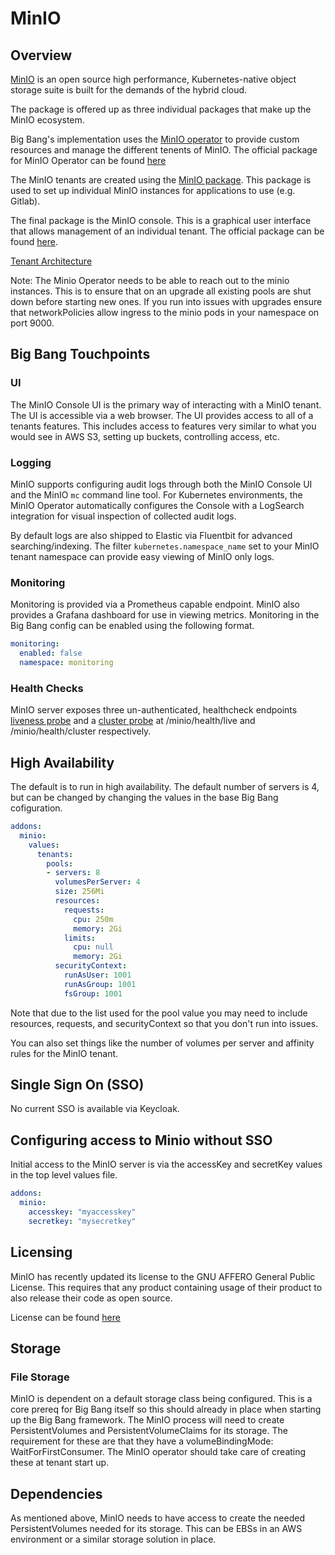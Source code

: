 # MinIO

## Overview

[MinIO](https://min.io/) is an open source high performance, Kubernetes-native object storage suite is
built for the demands of the hybrid cloud.

The package is offered up as three individual packages that make up the MinIO ecosystem.

Big Bang's implementation uses the [MinIO operator](https://github.com/minio/operator) to provide custom resources and manage the different tenents of MinIO. The official package for MinIO Operator can be found [here](https://repo1.dso.mil/big-bang/product/packages/minio-operator)

The MinIO tenants are created using the [MinIO package](https://repo1.dso.mil/big-bang/product/packages/minio). This package is used to set up individual MinIO instances for applications to use (e.g. Gitlab).

The final package is the MinIO console. This is a graphical user interface that allows management of an individual tenant. The official package can be found [here](https://repo1.dso.mil/big-bang/product/packages/minio).

[Tenant Architecture](https://raw.githubusercontent.com/minio/operator/master/docs/images/architecture.png)

Note: The Minio Operator needs to be able to reach out to the minio instances. This is to ensure that on an upgrade all existing pools are shut down before starting new ones. If you run into issues with upgrades ensure that networkPolicies allow ingress to the minio pods in your namespace on port 9000.

## Big Bang Touchpoints

### UI

The MinIO Console UI is the primary way of interacting with a MinIO tenant. The UI is accessible via a web browser. The UI provides access to all of a tenants features. This includes access to features very similar to what you would see in AWS S3, setting up buckets, controlling access, etc. 


### Logging

MinIO supports configuring audit logs through both the MinIO Console UI and the MinIO `mc` command line tool. For Kubernetes environments, the MinIO Operator automatically configures the Console with a LogSearch integration for visual inspection of collected audit logs.

By default logs are also shipped to Elastic via Fluentbit for advanced searching/indexing. The filter `kubernetes.namespace_name` set to your MinIO tenant namespace can provide easy viewing of MinIO only logs.

### Monitoring

Monitoring is provided via a Prometheus capable endpoint. MinIO also provides a Grafana dashboard for use in viewing metrics. Monitoring in the Big Bang config can be enabled using the following format.

```yaml
monitoring:
  enabled: false
  namespace: monitoring
```

### Health Checks

MinIO server exposes three un-authenticated, healthcheck endpoints [liveness probe](https://github.com/minio/minio/blob/master/docs/metrics/healthcheck/README.md#liveness-probe) and a [cluster probe](https://github.com/minio/minio/blob/master/docs/metrics/healthcheck/README.md#cluster-probe) at /minio/health/live and /minio/health/cluster respectively.


## High Availability

The default is to run in high availability. The default number of servers is 4, but can be changed by changing the values in the base Big Bang cofiguration.

```yaml
addons:
  minio:
    values:
      tenants:
        pools:
        - servers: 8
          volumesPerServer: 4
          size: 256Mi
          resources:
            requests:
              cpu: 250m
              memory: 2Gi
            limits:
              cpu: null
              memory: 2Gi
          securityContext:
            runAsUser: 1001
            runAsGroup: 1001
            fsGroup: 1001
```

Note that due to the list used for the pool value you may need to include resources, requests, and securityContext so that you don't run into issues.

You can also set things like the number of volumes per server and affinity rules for the MinIO tenant.

## Single Sign On (SSO)

No current SSO is available via Keycloak.

## Configuring access to Minio without SSO

Initial access to the MinIO server is via the accessKey and secretKey values in the top level values file.

```yaml
addons:
  minio:
    accesskey: "myaccesskey"
    secretkey: "mysecretkey"
```


## Licensing

MinIO has recently updated its license to the GNU AFFERO General Public License. This requires that any product containing usage of their product to also release their code as open source.

License can be found [here](https://github.com/minio/minio/blob/master/LICENSE)

## Storage

### File Storage

MinIO is dependent on a default storage class being configured. This is a core prereq for Big Bang itself so this should already in place when starting up the Big Bang framework. The MinIO process will need to create PersistentVolumes and PersistentVolumeClaims for its storage. The requirement for these are that they have a volumeBindingMode: WaitForFirstConsumer. The MinIO operator should take care of creating these at tenant start up.


## Dependencies

As mentioned above, MinIO needs to have access to create the needed PersistentVolumes needed for its storage. This can be EBSs in an AWS environment or a similar storage solution in place.
